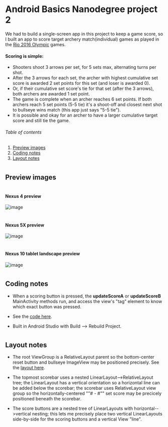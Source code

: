 # Android Basics Nanodegree project 2 

We had to build a single-screen app in this project to keep a game score, so I built an app to score target archery match(individual) games as played in the 
[Rio 2016 Olympic](https://www.rio2016.com/en/archery) games.

#### Scoring is simple:

* Shooters shoot 3 arrows per set, for 5 sets max, alternating turns per shot.
* After the 3 arrows for each set, the archer with highest cumulative set score
          is awarded 2 set points for this set (and loser is awarded 0).
* Or, if their cumulative set score's tie for that set (after the 3 arrows),
          both archers are awarded 1 set point.
* The game is complete when an archer reaches 6 set points.
      If both archers reach 5 set points (5-5 tie) it's a shoot-off and
        closest next shot to bullseye wins match (this app just says "5-5 tie").
* It is possible and okay for an archer to have a larger cumulative target score and still tie the game.

###### Table of contents
1. [Preview images](#preview-images)
2. [Coding notes](#coding-notes)
3. [Layout notes](#layout-notes)


# 
## Preview images

# 
#### Nexus 4 preview


![image](https://raw.githubusercontent.com/devted/ABNDp2/master/app/src/main/res/layout/project-notes/app_preview_archery_scoring_Nexus4.png)


# 
#### Nexus 5X preview
![image](https://raw.githubusercontent.com/devted/ABNDp2/master/app/src/main/res/layout/project-notes/app_preview_archery_scoring_Nexus5X.png)


# 
#### Nexus 10 tablet landscape preview
![image](https://raw.githubusercontent.com/devted/ABNDp2/master/app/src/main/res/layout/project-notes/app_preview_archery_scoring_Nexus10.png)


# 
## Coding notes

- When a scoring button is pressed, the **updateScoreA** or **updateScoreB** MainActivity methods run, and access the view's "tag" element to know which exact button was pressed.

- See the [code here](https://github.com/devted/ABNDp2/blob/master/app/src/main/java/com/example/android/abndp2_score_keeper_app/MainActivity.java).

- Built in Android Studio with Build --> Rebuild Project. 


# 
## Layout notes
 
- The root ViewGroup is a RelativeLayout parent so the bottom-center reset button and bullseye ImageView may be positioned precisely. See the [layout here](https://github.com/devted/ABNDp2/blob/master/app/src/main/res/layout/activity_main.xml).

- The topmost scorebar uses a nested LinearLayout-->RelativeLayout tree; the LinearLayout has a vertical orientation so a horizontal line can be added below the scorebar; the scorebar uses RelativeLayout view group so the horizontally-centered ""# - #"" set score may be precicely positioned beneath the scorebar.

- The score buttons are a nested tree of LinearLayouts with horizontal-->vertical nesting; this lets me precisely place two vertical LinearLayouts side-by-side for the scoring buttons and a vertical View "line".


